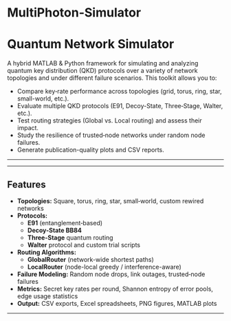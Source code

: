 # MultiPhoton-Simulator
# Quantum Network Simulator

A hybrid MATLAB & Python framework for simulating and analyzing quantum key distribution (QKD) protocols over a variety of network topologies and under different failure scenarios. This toolkit allows you to:

- Compare key‐rate performance across topologies (grid, torus, ring, star, small-world, etc.).
- Evaluate multiple QKD protocols (E91, Decoy-State, Three‐Stage, Walter, etc.).
- Test routing strategies (Global vs. Local routing) and assess their impact.
- Study the resilience of trusted‐node networks under random node failures.
- Generate publication-quality plots and CSV reports.

---

---

## Features

- **Topologies:** Square, torus, ring, star, small‐world, custom rewired networks  
- **Protocols:**  
  - **E91** (entanglement‐based)  
  - **Decoy-State BB84**  
  - **Three-Stage** quantum routing  
  - **Walter** protocol and custom trial scripts  
- **Routing Algorithms:**  
  - **GlobalRouter** (network-wide shortest paths)  
  - **LocalRouter** (node-local greedy / interference-aware)  
- **Failure Modeling:** Random node drops, link outages, trusted‐node failures  
- **Metrics:** Secret key rates per round, Shannon entropy of error pools, edge usage statistics  
- **Output:** CSV exports, Excel spreadsheets, PNG figures, MATLAB plots  

---


